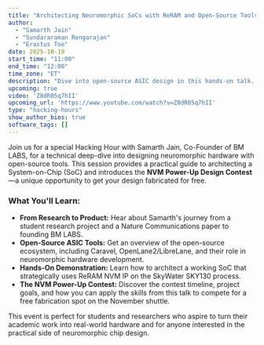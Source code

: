 ```yaml
---
title: "Architecting Neuromorphic SoCs with ReRAM and Open-Source Tools"
author:
  - "Samarth Jain"
  - "Sundararaman Rengarajan"
  - "Erastus Toe"
date: 2025-10-19
start_time: "11:00"
end_time: "12:00"
time_zone: "ET"
description: "Dive into open-source ASIC design in this hands-on talk. Learn to architect a System-on-Chip (SoC) by integrating ReRAM NVM IP with the Caravel platform on SkyWater SKY130, using tools like OpenLane2."
upcoming: true
video: 'Z8dR05q7hII'
upcoming_url: 'https://www.youtube.com/watch?v=Z8dR05q7hII'
type: "hacking-hours"
show_author_bios: true
software_tags: []
---
```


Join us for a special Hacking Hour with Samarth Jain, Co-Founder of BM LABS, for a technical deep-dive into designing neuromorphic hardware with open-source tools. This session provides a practical guide to architecting a System-on-Chip (SoC) and introduces the **NVM Power-Up Design Contest**—a unique opportunity to get your design fabricated for free.

### What You'll Learn:

*   **From Research to Product:** Hear about Samarth's journey from a student research project and a Nature Communications paper to founding BM LABS.
*   **Open-Source ASIC Tools:** Get an overview of the open-source ecosystem, including Caravel, OpenLane2/LibreLane, and their role in neuromorphic hardware development.
*   **Hands-On Demonstration:** Learn how to architect a working SoC that strategically uses ReRAM NVM IP on the SkyWater SKY130 process.
*   **The NVM Power-Up Contest:** Discover the contest timeline, project goals, and how you can apply the skills from this talk to compete for a free fabrication spot on the November shuttle.

This event is perfect for students and researchers who aspire to turn their academic work into real-world hardware and for anyone interested in the practical side of neuromorphic chip design.

